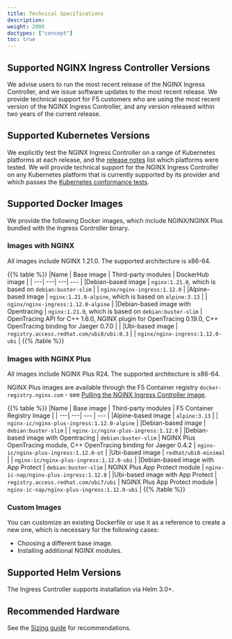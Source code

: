 ```yaml
---
title: Technical Specifications
description: 
weight: 2000
doctypes: ["concept"]
toc: true
---
```



## Supported NGINX Ingress Controller Versions

We advise users to run the most recent release of the NGINX Ingress Controller, and we issue software updates to the most recent release. We provide technical support for F5 customers who are using the most recent version of the NGINX Ingress Controller, and any version released within two years of the current release.

## Supported Kubernetes Versions

We explicitly test the NGINX Ingress Controller on a range of Kubernetes platforms at each release, and the [release notes](/nginx-ingress-controller/releases) list which platforms were tested. We will provide technical support for the NGINX Ingress Controller on any Kubernetes platform that is currently supported by its provider and which passes the [Kubernetes conformance tests](https://www.cncf.io/certification/software-conformance/).

## Supported Docker Images

We provide the following Docker images, which include NGINX/NGINX Plus bundled with the Ingress Controller binary.

### Images with NGINX

All images include NGINX 1.21.0.
The supported architecture is x86-64.

{{% table %}} 
|Name | Base image | Third-party modules | DockerHub image | 
| ---| ---| ---| --- | 
|Debian-based image | ``nginx:1.21.0``, which is based on ``debian:buster-slim`` |  | ``nginx/nginx-ingress:1.12.0`` | 
|Alpine-based image | ``nginx:1.21.0-alpine``, which is based on ``alpine:3.13`` |  | ``nginx/nginx-ingress:1.12.0-alpine`` | 
|Debian-based image with Opentracing | ``nginx:1.21.0``, which is based on ``debian:buster-slim`` | OpenTracing API for C++ 1.6.0, NGINX plugin for OpenTracing 0.19.0, C++ OpenTracing binding for Jaeger 0.7.0 |  | 
|Ubi-based image | ``registry.access.redhat.com/ubi8/ubi:8.3`` |  | ``nginx/nginx-ingress:1.12.0-ubi`` | 
{{% /table %}} 

### Images with NGINX Plus

All images include NGINX Plus R24.
The supported architecture is x86-64.

NGINX Plus images are available through the F5 Container registry `docker-registry.nginx.com` - see [Pulling the NGINX Ingress Controller image](/nginx-ingress-controller/installation/pulling-ingress-controller-image).

{{% table %}} 
|Name | Base image | Third-party modules | F5 Container Registry Image |
| ---| ---| --- | --- | 
|Alpine-based image | ``alpine:3.13`` |  | `nginx-ic/nginx-plus-ingress:1.12.0-alpine` |
|Debian-based image | ``debian:buster-slim`` |  | `nginx-ic/nginx-plus-ingress:1.12.0` |
|Debian-based image with Opentracing | ``debian:buster-slim`` | NGINX Plus OpenTracing module, C++ OpenTracing binding for Jaeger 0.4.2 | `nginx-ic/nginx-plus-ingress:1.12.0-ot` |
|Ubi-based image | ``redhat/ubi8-minimal`` |  | `nginx-ic/nginx-plus-ingress:1.12.0-ubi` |
|Debian-based image with App Protect | ``debian:buster-slim`` | NGINX Plus App Protect module | `nginx-ic-nap/nginx-plus-ingress:1.12.0` |
|Ubi-based image with App Protect | ``registry.access.redhat.com/ubi7/ubi`` | NGINX Plus App Protect module | `nginx-ic-nap/nginx-plus-ingress:1.12.0-ubi` |
{{% /table %}} 

### Custom Images

You can customize an existing Dockerfile or use it as a reference to create a new one, which is necessary for the following cases:

* Choosing a different base image.
* Installing additional NGINX modules.

## Supported Helm Versions

The Ingress Controller supports installation via Helm 3.0+.

## Recommended Hardware

See the [Sizing guide](https://www.nginx.com/resources/datasheets/nginx-ingress-controller-kubernetes-sizing-guide/) for recommendations.
